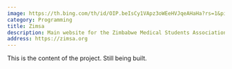 ```yaml
---
image: https://th.bing.com/th/id/OIP.beIsCy1VApz3oWEeHVJqeAHaHa?rs=1&pid=ImgDetMain
category: Programming
title: Zimsa
description: Main website for the Zimbabwe Medical Students Association (ZIMSA)
address: https://zimsa.org
---
```


This is the content of the project. Still being built.